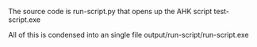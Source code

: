 The source code is run-script.py that opens up the AHK script test-script.exe

All of this is condensed into an single file output/run-script/run-script.exe
